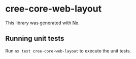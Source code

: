 # cree-core-web-layout

This library was generated with [Nx](https://nx.dev).

## Running unit tests

Run `nx test cree-core-web-layout` to execute the unit tests.
